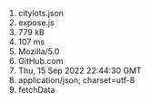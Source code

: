 1. citylots.json
2. expose.js
3. 779 kB
4. 107 ms
5. Mozilla/5.0
6. GitHub.com
7. Thu, 15 Sep 2022 22:44:30 GMT
8. application/json; charset=utf-8
9. fetchData